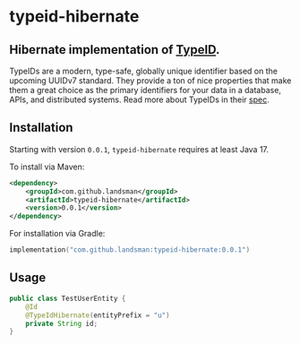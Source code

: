 # typeid-hibernate

## Hibernate implementation of [TypeID](https://github.com/fxlae/typeid-java).

TypeIDs are a modern, type-safe, globally unique identifier based on the upcoming
UUIDv7 standard. They provide a ton of nice properties that make them a great choice
as the primary identifiers for your data in a database, APIs, and distributed systems.
Read more about TypeIDs in their [spec](https://github.com/jetpack-io/typeid).

## Installation

Starting with version `0.0.1`, `typeid-hibernate` requires at least Java 17.

To install via Maven:

```xml
<dependency>
    <groupId>com.github.landsman</groupId>
    <artifactId>typeid-hibernate</artifactId>
    <version>0.0.1</version>
</dependency>
```

For installation via Gradle:

```kotlin
implementation("com.github.landsman:typeid-hibernate:0.0.1")
```

## Usage

```java
public class TestUserEntity {
    @Id
    @TypeIdHibernate(entityPrefix = "u")
    private String id;
}
```

